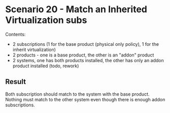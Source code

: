 Scenario 20 - Match an Inherited Virtualization subs
====================================================

Contents:
- 2 subscriptions (1 for the base product (physical only policy), 1 for the
  inherit virtualization)
- 2 products - one is a base product, the other is an "addon" product
- 2 systems, one has both products installed, the other has only an addon
  product installed (todo, rework)

Result
------

Both subscription should match to the system with the base product. Nothing
must match to the other system even though there is enough addon subscriptions.

